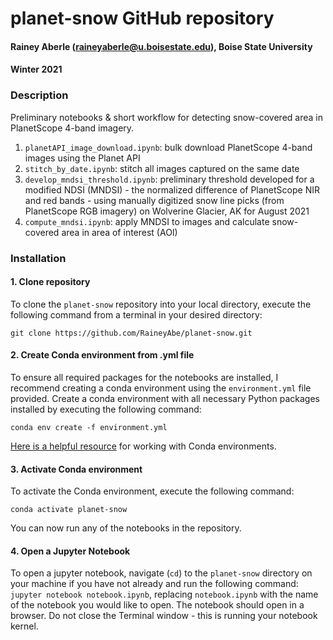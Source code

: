 # planet-snow GitHub repository
#### Rainey Aberle (raineyaberle@u.boisestate.edu), Boise State University
#### Winter 2021

### Description
Preliminary notebooks & short workflow for detecting snow-covered area in PlanetScope 4-band imagery.

1. `planetAPI_image_download.ipynb`: bulk download PlanetScope 4-band images using the Planet API
2. `stitch_by_date.ipynb`: stitch all images captured on the same date
3. `develop_mndsi_threshold.ipynb`: preliminary threshold developed for a modified NDSI (MNDSI) - the normalized difference of PlanetScope NIR and red bands - using manually digitized snow line picks (from PlanetScope RGB imagery) on Wolverine Glacier, AK for August 2021
4. `compute_mndsi.ipynb`: apply MNDSI to images and calculate snow-covered area in area of interest (AOI)

### Installation
#### 1. Clone repository
To clone the `planet-snow` repository into your local directory, execute the following command from a terminal in your desired directory:

`git clone https://github.com/RaineyAbe/planet-snow.git`

#### 2. Create Conda environment from .yml file
To ensure all required packages for the notebooks are installed, I recommend creating a conda environment using the `environment.yml` file provided. Create a conda environment with all necessary Python packages installed by executing the following command:

`conda env create -f environment.yml`

[Here is a helpful resource](https://conda.io/projects/conda/en/latest/user-guide/tasks/manage-environments.html#creating-an-environment-from-an-environment-yml-file) for working with Conda environments. 

#### 3. Activate Conda environment
To activate the Conda environment, execute the following command:

`conda activate planet-snow`

You can now run any of the notebooks in the repository. 

#### 4. Open a Jupyter Notebook
To open a jupyter notebook, navigate (`cd`) to the `planet-snow` directory on your machine if you have not already and run the following command: `jupyter notebook notebook.ipynb`, replacing `notebook.ipynb` with the name of the notebook you would like to open. The notebook should open in a browser. Do not close the Terminal window - this is running your notebook kernel. 
